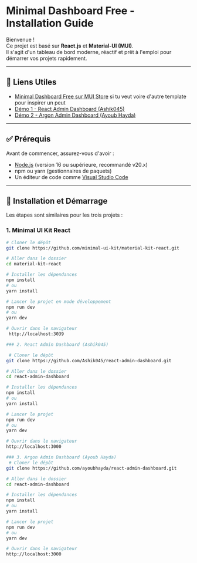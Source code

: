 # Minimal Dashboard Free - Installation Guide

Bienvenue !  
Ce projet est basé sur **React.js** et **Material-UI (MUI)**.  
Il s'agit d'un tableau de bord moderne, réactif et prêt à l'emploi pour démarrer vos projets rapidement.

---

## 🔗 Liens Utiles

- [Minimal Dashboard Free sur MUI Store](https://mui.com/store/items/minimal-dashboard-free/)
  si tu veut voire d'autre template pour inspirer un peut 
- [Démo 1 - React Admin Dashboard (Ashik045)](https://react-admin-dashboard-virid.vercel.app/)
- [Démo 2 - Argon Admin Dashboard (Ayoub Hayda)](https://argon-admin-dashboard.web.app/)

---

## ✅ Prérequis

Avant de commencer, assurez-vous d'avoir :

- [Node.js](https://nodejs.org/) (version 16 ou supérieure, recommandé v20.x)
- npm ou yarn (gestionnaires de paquets)
- Un éditeur de code comme [Visual Studio Code](https://code.visualstudio.com/)

---

## 🚀 Installation et Démarrage

Les étapes sont similaires pour les trois projets :

### 1. Minimal UI Kit React

```bash
# Cloner le dépôt
git clone https://github.com/minimal-ui-kit/material-kit-react.git

# Aller dans le dossier
cd material-kit-react

# Installer les dépendances
npm install
# ou
yarn install

# Lancer le projet en mode développement
npm run dev
# ou
yarn dev

# Ouvrir dans le navigateur
 http://localhost:3039

### 2. React Admin Dashboard (Ashik045)

 # Cloner le dépôt
git clone https://github.com/Ashik045/react-admin-dashboard.git

# Aller dans le dossier
cd react-admin-dashboard

# Installer les dépendances
npm install
# ou
yarn install

# Lancer le projet
npm run dev
# ou
yarn dev

# Ouvrir dans le navigateur
http://localhost:3000

### 3. Argon Admin Dashboard (Ayoub Hayda)
 # Cloner le dépôt
git clone https://github.com/ayoubhayda/react-admin-dashboard.git

# Aller dans le dossier
cd react-admin-dashboard

# Installer les dépendances
npm install
# ou
yarn install

# Lancer le projet
npm run dev
# ou
yarn dev

# Ouvrir dans le navigateur
http://localhost:3000




